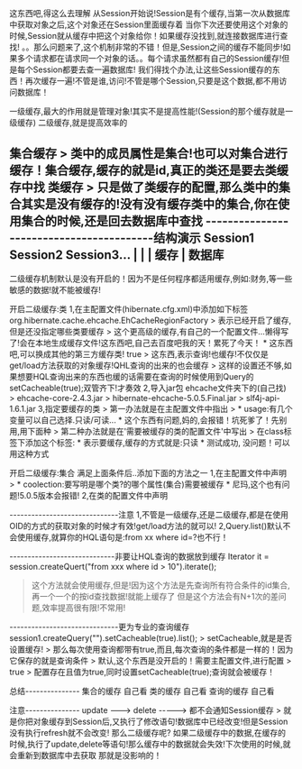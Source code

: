 这东西吧,得这么去理解
从Session开始说!Session是有个缓存,当第一次从数据库中获取对象之后,这个对象还在Session里面缓存着
当你下次还要使用这个对象的时候,Session就从缓存中把这个对象给你！如果缓存没找到,就连接数据库进行查找!
。。那么问题来了,这个机制非常的不错！但是,Session之间的缓存不能同步!如果多个请求都在请求同一个对象的话。。每个请求虽然都有自己的Session缓存!但是每个Session都要去查一遍数据库!
我们得找个办法,让这些Session缓存的东西！再次缓存一遍!不管是谁,访问!不管是哪个Session,只要是这个数据,都不用访问数据库！

一级缓存,最大的作用就是管理对象!其实不是提高性能!(Session的那个缓存就是一级缓存)
二级缓存,就是提高效率的


集合缓存
	> 类中的成员属性是集合!也可以对集合进行缓存！集合缓存,缓存的就是id,真正的类还是要去类缓存中找
类缓存
	> 只是做了类缓存的配置,那么类中的集合其实是没有缓存的!没有没有缓存类中的集合,你在使用集合的时候,还是回去数据库中查找
-----------------------------------------结构演示
Session1	Session2	Session3...
  |		   |                |
		  缓存
		   |
		 数据库
----------------------------------------
二级缓存机制默认是没有开启的！因为不是任何程序都适用缓存,例如:财务,等一些敏感的数据!就不能被缓存!

开启二级缓存:类
1,在主配置文件(hibernate.cfg.xml)中添加如下标签
<property name="cache.region.factory_class">org.hibernate.cache.ehcache.EhCacheRegionFactory</property> 
	> 表示已经开启了缓存,但是还没指定哪些类要缓存
	> 这个更高级的缓存,有自己的一个配置文件...懒得写了!会在本地生成缓存文件!这东西吧,自己去百度吧我的天！累死了今天！
	* 这东西吧,可以换成其他的第三方缓存类!
<property name="cache.use_query_cache">true</property>
	> 这东西,表示查询!也缓存!不仅仅是get/load方法获取的对象缓存!QHL查询的出来的也会缓存
	> 这样的设置还不够,如果想要HQL查询出来的东西也缓的话需要在查询的时候使用到Query的setCacheable(true);双管齐下!才奏效
2,导入jar包
ehcache文件夹下的(自己找)
	> ehcache-core-2.4.3.jar
	> hibernate-ehcache-5.0.5.Final.jar
	> slf4j-api-1.6.1.jar
3,指定要缓存的类
	> 第一办法就是在主配置文件中指出
		> <class-cache usage="read-only" class="指定类的全路径"/>
		* usage:有几个变量可以自己选择.只读/可读...
		* 这个东西有问题,妈的,会报错！坑死爹了！先别用,用下面种
	> 第二种办法就是在'需要被缓存的类的配置文件'中写出
		> 在class标签下添加这个标签:<cache usage="read-only"/>
		* 表示要缓存,缓存的方式就是:只读
		* 测试成功, 没问题！可以用这种方式

开启二级缓存:集合
	满足上面条件后..添加下面的方法之一
	1,在主配置文件中声明
		> <collection-cache usage="read-only" collection="com.kevin.domain.Department.employees"/> 
		* coolection:要写明是哪个类?的哪个属性(集合)需要被缓存
		* 尼玛,这个也有问题!5.0.5版本会报错!
	2,在类的配置文件中声明
		

------------------------------注意
1,不管是一级缓存,还是二级缓存,都是在使用OID的方式的获取对象的时候才有效!get/load方法的就可以!
2,Query.list()默认不会使用缓存,就算你的HQL语句是:from xx where id=?也不行！

-----------------------------非要让HQL查询的数据放到缓存
Iterator<xxx> it = session.createQuert("from xxx where id > 10").iterate();
> 这个方法就会使用缓存,但是!因为这个方法是先查询所有符合条件的id集合,再一个一个的按id查找数据!就能上缓存了
但是这个方法会有N+1次的差问题,效率提高很有限!不常用!

------------------------------更为专业的查询缓存
session1.createQuery("").setCacheable(true).list();
	> setCacheable,就是是否设置缓存!
	> 那么每次使用查询都带有true,而且,每次查询的条件都是一样的！因为它保存的就是查询条件
	> 默认,这个东西是没开启的！需要主配置文件,进行配置
	> <property name="cache.use_query_cache">true</property>
	> 配置存在且值为true,同时设置setCacheable(true);查询就会被缓存！

总结---------------
集合的缓存	自己看
类的缓存	自己看
查询的缓存	自己看

注意---------------
update ---> delete   -----> 都不会通知Session缓存
	> 就是你把对象缓存到Session后,又执行了修改语句!数据库中已经改变!但是Session没有执行refresh就不会改变!
那么二级缓存呢?
	如果二级缓存中的数据,在缓存的时候,执行了update,delete等语句!那么缓存中的数据就会失效!下次使用的时候,就会重新到数据库中去获取
	那就是没影响的！


